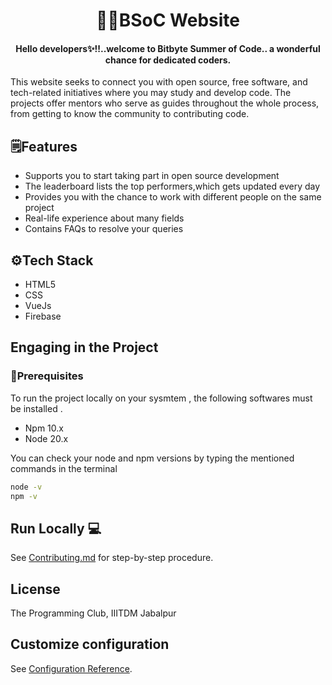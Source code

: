 <div align="center">

# 👨‍💻BSoC Website
####  Hello developers✨!!..welcome to Bitbyte Summer of Code.. a wonderful chance for dedicated coders.

</div>

This website seeks to connect you with open source, free software, and tech-related initiatives where you may study and develop code. The projects offer mentors who serve as guides throughout the whole process, from getting to know the community to contributing code. 

## 🗒️Features
- Supports you to start taking part in open source development
- The leaderboard lists the top performers,which gets updated every day 
- Provides you with the chance to work with different people on the same project
- Real-life experience about many fields 
- Contains FAQs to resolve your queries

## ⚙️Tech Stack
- HTML5 
- CSS
- VueJs
- Firebase

## Engaging in the Project
### 🔶Prerequisites 
To run the project locally on your sysmtem , the following softwares must be installed .
- Npm 10.x
- Node 20.x 

You can check your node and npm versions by typing the mentioned commands in the terminal

```bash
node -v
npm -v
```

## Run Locally 💻

See [Contributing.md](Contributing.md) for step-by-step procedure.

## License
The Programming Club, IIITDM Jabalpur

## Customize configuration
See [Configuration Reference](https://cli.vuejs.org/config/).
